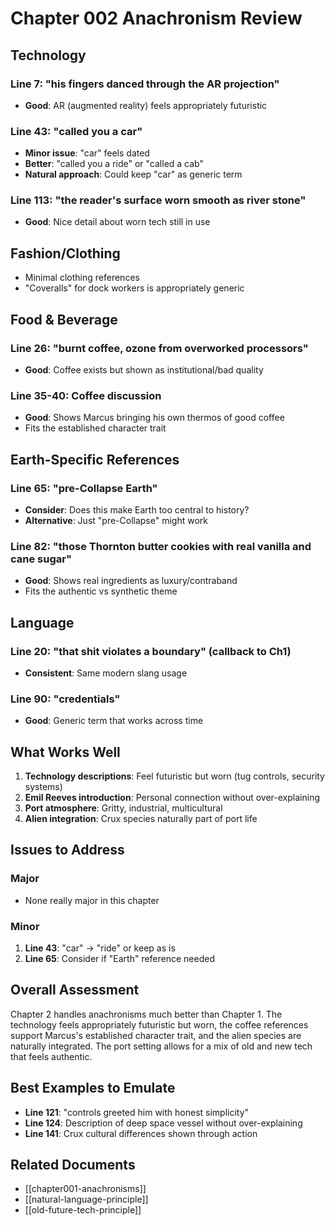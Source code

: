 # Chapter 002 Anachronism Review

## Technology

### Line 7: "his fingers danced through the AR projection"
- **Good**: AR (augmented reality) feels appropriately futuristic

### Line 43: "called you a car"
- **Minor issue**: "car" feels dated
- **Better**: "called you a ride" or "called a cab"
- **Natural approach**: Could keep "car" as generic term

### Line 113: "the reader's surface worn smooth as river stone"
- **Good**: Nice detail about worn tech still in use

## Fashion/Clothing
- Minimal clothing references
- "Coveralls" for dock workers is appropriately generic

## Food & Beverage

### Line 26: "burnt coffee, ozone from overworked processors"
- **Good**: Coffee exists but shown as institutional/bad quality

### Line 35-40: Coffee discussion
- **Good**: Shows Marcus bringing his own thermos of good coffee
- Fits the established character trait

## Earth-Specific References

### Line 65: "pre-Collapse Earth" 
- **Consider**: Does this make Earth too central to history?
- **Alternative**: Just "pre-Collapse" might work

### Line 82: "those Thornton butter cookies with real vanilla and cane sugar"
- **Good**: Shows real ingredients as luxury/contraband
- Fits the authentic vs synthetic theme

## Language

### Line 20: "that shit violates a boundary" (callback to Ch1)
- **Consistent**: Same modern slang usage

### Line 90: "credentials"
- **Good**: Generic term that works across time

## What Works Well

1. **Technology descriptions**: Feel futuristic but worn (tug controls, security systems)
2. **Emil Reeves introduction**: Personal connection without over-explaining
3. **Port atmosphere**: Gritty, industrial, multicultural
4. **Alien integration**: Crux species naturally part of port life

## Issues to Address

### Major
- None really major in this chapter

### Minor
1. **Line 43**: "car" → "ride" or keep as is
2. **Line 65**: Consider if "Earth" reference needed

## Overall Assessment
Chapter 2 handles anachronisms much better than Chapter 1. The technology feels appropriately futuristic but worn, the coffee references support Marcus's established character trait, and the alien species are naturally integrated. The port setting allows for a mix of old and new tech that feels authentic.

## Best Examples to Emulate
- **Line 121**: "controls greeted him with honest simplicity"
- **Line 124**: Description of deep space vessel without over-explaining
- **Line 141**: Crux cultural differences shown through action

## Related Documents
- [[chapter001-anachronisms]]
- [[natural-language-principle]]
- [[old-future-tech-principle]]